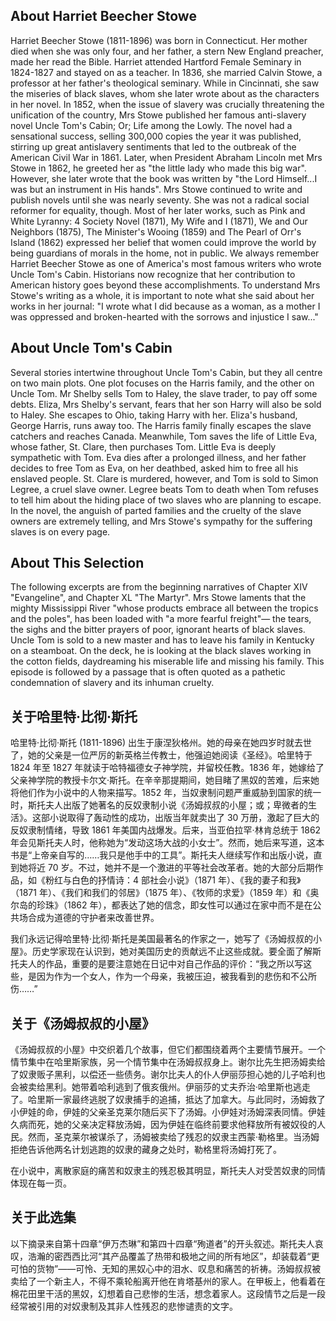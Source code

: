 ## About Harriet Beecher Stowe

Harriet Beecher Stowe (1811-1896) was born in Connecticut. Her mother died when she was only four, and her father, a stern New England preacher, made her read the Bible. Harriet attended Hartford Female Seminary in 1824-1827 and stayed on as a teacher. In 1836, she married Calvin Stowe, a professor at her father's theological seminary. While in Cincinnati, she saw the miseries of black slaves, whom she later wrote about as the characters in her novel. In 1852, when the issue of slavery was crucially threatening the unification of the country, Mrs Stowe published her famous anti-slavery novel Uncle Tom's Cabin; Or; Life among the Lowly. The novel had a sensational success, selling 300,000 copies the year it was published, stirring up great antislavery sentiments that led to the outbreak of the American Civil War in 1861. Later, when President Abraham Lincoln met Mrs Stowe in 1862, he greeted her as "the little lady who made this big war". However, she later wrote that the book was written by "the Lord Himself...I was but an instrument in His hands". Mrs Stowe continued to write and publish novels until she was nearly seventy. She was not a radical social reformer for equality, though. Most of her later works, such as Pink and White Lyranny: 4 Society Novel (1871), My Wife and I (1871), We and Our Neighbors (1875), The Minister's Wooing (1859) and The Pearl of Orr's Island (1862) expressed her belief that women could improve the world by being guardians of morals in the home, not in public. We always remember Harriet Beecher Stowe as one of America's most famous writers who wrote Uncle Tom's Cabin. Historians now recognize that her contribution to American history goes beyond these accomplishments. To understand Mrs Stowe's writing as a whole, it is important to note what she said about her works in her journal: "I wrote what I did because as a woman, as a mother I was oppressed and broken-hearted with the sorrows and injustice I saw..."
## About Uncle Tom's Cabin

Several stories intertwine throughout Uncle Tom's Cabin, but they all centre on two main plots.
One plot focuses on the Harris family, and the other on Uncle Tom. Mr Shelby sells Tom to Haley, the slave trader, to pay off some debts. Eliza, Mrs Shelby's servant, fears that her son Harry will also be sold to Haley. She escapes to Ohio, taking Harry with her. Eliza's husband, George Harris, runs away too. The Harris family finally escapes the slave catchers and reaches Canada. Meanwhile, Tom saves the life of Little Eva, whose father, St. Clare, then purchases Tom. Little Eva is deeply sympathetic with Tom. Eva dies after a prolonged illness, and her father decides to free Tom as Eva, on her deathbed, asked him to free all his enslaved people. St. Clare is murdered, however, and Tom is sold to Simon Legree, a cruel slave owner. Legree beats Tom to death when Tom refuses to tell him about the hiding place of two slaves who are planning to escape. In the novel, the anguish of parted families and the cruelty of the slave owners are extremely telling, and Mrs Stowe's sympathy for the suffering slaves is on every page.
## About This Selection


The following excerpts are from the beginning narratives of Chapter XIV "Evangeline", and Chapter XL "The Martyr". Mrs Stowe laments that the mighty Mississippi River "whose products embrace all between the tropics and the poles", has been loaded with "a more fearful freight"— the tears, the sighs and the bitter prayers of poor, ignorant hearts of black slaves. Uncle Tom is sold to a new master and has to leave his family in Kentucky on a steamboat. On the deck, he is looking at the black slaves working in the cotton fields, daydreaming his miserable life and missing his family. This episode is followed by a passage that is often quoted as a pathetic condemnation of slavery and its inhuman cruelty.

## 关于哈里特·比彻·斯托

哈里特·比彻·斯托 (1811-1896) 出生于康涅狄格州。她的母亲在她四岁时就去世了，她的父亲是一位严厉的新英格兰传教士，他强迫她阅读《圣经》。哈里特于 1824 年至 1827 年就读于哈特福德女子神学院，并留校任教。1836 年，她嫁给了父亲神学院的教授卡尔文·斯托。在辛辛那提期间，她目睹了黑奴的苦难，后来她将他们作为小说中的人物来描写。1852 年，当奴隶制问题严重威胁到国家的统一时，斯托夫人出版了她著名的反奴隶制小说《汤姆叔叔的小屋；或；卑微者的生活》。这部小说取得了轰动性的成功，出版当年就卖出了 30 万册，激起了巨大的反奴隶制情绪，导致 1861 年美国内战爆发。后来，当亚伯拉罕·林肯总统于 1862 年会见斯托夫人时，他称她为“发动这场大战的小女士”。然而，她后来写道，这本书是“上帝亲自写的……我只是他手中的工具”。斯托夫人继续写作和出版小说，直到她将近 70 岁。不过，她并不是一个激进的平等社会改革者。她的大部分后期作品，如《粉红与白色的抒情诗：4 部社会小说》（1871 年）、《我的妻子和我》（1871 年）、《我们和我们的邻居》（1875 年）、《牧师的求爱》（1859 年）和《奥尔岛的珍珠》（1862 年），都表达了她的信念，即女性可以通过在家中而不是在公共场合成为道德的守护者来改善世界。

我们永远记得哈里特·比彻·斯托是美国最著名的作家之一，她写了《汤姆叔叔的小屋》。历史学家现在认识到，她对美国历史的贡献远不止这些成就。要全面了解斯托夫人的作品，重要的是要注意她在日记中对自己作品的评价：“我之所以写这些，是因为作为一个女人，作为一个母亲，我被压迫，被我看到的悲伤和不公所伤……” 

## 关于《汤姆叔叔的小屋》

《汤姆叔叔的小屋》中交织着几个故事，但它们都围绕着两个主要情节展开。一个情节集中在哈里斯家族，另一个情节集中在汤姆叔叔身上。谢尔比先生把汤姆卖给了奴隶贩子黑利，以偿还一些债务。谢尔比夫人的仆人伊丽莎担心她的儿子哈利也会被卖给黑利。她带着哈利逃到了俄亥俄州。伊丽莎的丈夫乔治·哈里斯也逃走了。哈里斯一家最终逃脱了奴隶捕手的追捕，抵达了加拿大。与此同时，汤姆救了小伊娃的命，伊娃的父亲圣克莱尔随后买下了汤姆。小伊娃对汤姆深表同情。伊娃久病而死，她的父亲决定释放汤姆，因为伊娃在临终前要求他释放所有被奴役的人民。然而，圣克莱尔被谋杀了，汤姆被卖给了残忍的奴隶主西蒙·勒格里。当汤姆拒绝告诉他两名计划逃跑的奴隶的藏身之处时，勒格里将汤姆打死了。

在小说中，离散家庭的痛苦和奴隶主的残忍极其明显，斯托夫人对受苦奴隶的同情体现在每一页。

## 关于此选集

以下摘录来自第十四章“伊万杰琳”和第四十四章“殉道者”的开头叙述。斯托夫人哀叹，浩瀚的密西西比河“其产品覆盖了热带和极地之间的所有地区”，却装载着“更可怕的货物”——可怜、无知的黑奴心中的泪水、叹息和痛苦的祈祷。汤姆叔叔被卖给了一个新主人，不得不乘轮船离开他在肯塔基州的家人。在甲板上，他看着在棉花田里干活的黑奴，幻想着自己悲惨的生活，想念着家人。这段情节之后是一段经常被引用的对奴隶制及其非人性残忍的悲惨谴责的文字。